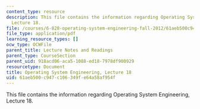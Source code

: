 ```yaml
---
content_type: resource
description: This file contains the information regarding Operating System Engineering,
  Lecture 18.
file: /courses/6-828-operating-system-engineering-fall-2012/61aeb500c947c106349fe64a58af954f_MIT6_828F12_lec18_notes.pdf
file_type: application/pdf
learning_resource_types: []
ocw_type: OCWFile
parent_title: Lecture Notes and Readings
parent_type: CourseSection
parent_uid: 918acd06-aca5-1088-ed18-7978df900929
resourcetype: Document
title: Operating System Engineering, Lecture 18
uid: 61aeb500-c947-c106-349f-e64a58af954f
---
```

This file contains the information regarding Operating System Engineering, Lecture 18.

